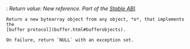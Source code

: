 :   *Return value: New reference.* *Part of the [Stable ABI](stable.html#stable).*

    Return a new bytearray object from any object, *o*, that implements the
    [buffer protocol](buffer.html#bufferobjects).

    On failure, return `NULL` with an exception set.